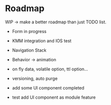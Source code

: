 # Roadmap

WIP -> make a better roadmap than just TODO list.

- Form in progress
- KMM integration and IOS test
- Navigation Stack
- Behavior -> animation
- on fly data, volatile option, ttl option...
- versioning, auto purge

- add some UI component completed
- test add UI component as module feature